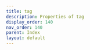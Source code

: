 ```yaml
---
title: tag
description: Properties of tag
display_order: 140
nav_order: 140
parent: Index
layout: default
---
```




